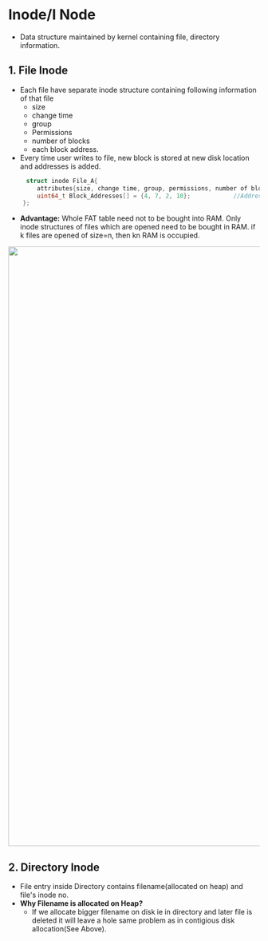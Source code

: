 # Inode/I Node
- Data structure maintained by kernel containing file, directory information.

## 1. File Inode
- Each file have separate inode structure containing following information of that file
  - size
  - change time
  - group
  - Permissions
  - number of blocks
  - each block address. 
- Every time user writes to file, new block is stored at new disk location and addresses is added. 
```c
     struct inode File_A{
        attributes{size, change time, group, permissions, number of blocks};
        uint64_t Block_Addresses[] = {4, 7, 2, 10};            //Addresses of blocks of file_A on Disk
    };
```
- **Advantage:** Whole FAT table need not to be bought into RAM. Only inode structures of files which are opened need to be bought in RAM. if k files are opened of size=n, then kn RAM is occupied.

<img src="https://i.ibb.co/6FymhXC/inode.png" width=1200 />

## 2. Directory Inode
- File entry inside Directory contains filename(allocated on heap) and file's inode no. 
- **Why Filename is allocated on Heap?**
  - If we allocate bigger filename on disk ie in directory and later file is deleted it will leave a hole same problem as in contigious disk allocation(See Above).
